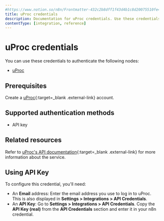 ```yaml
---
#https://www.notion.so/n8n/Frontmatter-432c2b8dff1f43d4b1c8d20075510fe4
title: uProc credentials
description: Documentation for uProc credentials. Use these credentials to authenticate uProc in n8n, a workflow automation platform.
contentType: [integration, reference]
---
```


# uProc credentials

You can use these credentials to authenticate the following nodes:

- [uProc](/integrations/builtin/app-nodes/n8n-nodes-base.uproc.md)

## Prerequisites

Create a [uProc](https://uproc.io){:target=_blank .external-link} account.

## Supported authentication methods

- API key

## Related resources

Refer to [uProc's API documentation](https://docs.uproc.io/api/){:target=_blank .external-link} for more information about the service.

## Using API Key

To configure this credential, you'll need:

- An **Email** address: Enter the email address you use to log in to uProc. This is also displayed in **Settings > Integrations > API Credentials**.
- An **API Key**: Go to **Settings > Integrations > API Credentials**. Copy the **API Key (real)** from the **API Credentials** section and enter it in your n8n credential.


